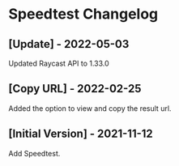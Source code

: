 # Speedtest Changelog

## [Update] - 2022-05-03

Updated Raycast API to 1.33.0

## [Copy URL] - 2022-02-25

Added the option to view and copy the result url.

## [Initial Version] - 2021-11-12

Add Speedtest.